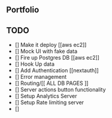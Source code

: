 ## Portfolio 

## TODO
  
- [] Make it deploy [[aws ec2]]
- [] Mock UI with fake data 
- [] Fire up Postgres DB [[aws ec2]]
- [] Hook Up data
- [] Add Authentication [[nextauth]]
- [] Error management
- [] Routing/[[ ALL DB PAGES ]]
- [] Server actions button functionality 
- [] Setup Analytics Server 
- [] Setup Rate limiting server
- [] 

